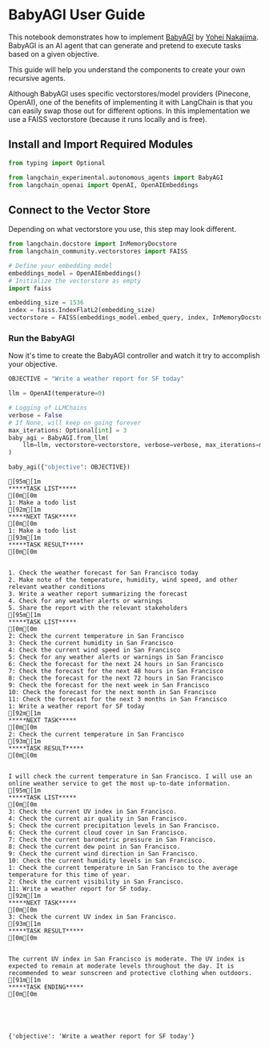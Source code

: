 # BabyAGI User Guide

This notebook demonstrates how to implement [BabyAGI](https://github.com/yoheinakajima/babyagi/tree/main) by [Yohei Nakajima](https://twitter.com/yoheinakajima). BabyAGI is an AI agent that can generate and pretend to execute tasks based on a given objective.

This guide will help you understand the components to create your own recursive agents.

Although BabyAGI uses specific vectorstores/model providers (Pinecone, OpenAI), one of the benefits of implementing it with LangChain is that you can easily swap those out for different options. In this implementation we use a FAISS vectorstore (because it runs locally and is free).

## Install and Import Required Modules


```python
from typing import Optional

from langchain_experimental.autonomous_agents import BabyAGI
from langchain_openai import OpenAI, OpenAIEmbeddings
```

## Connect to the Vector Store

Depending on what vectorstore you use, this step may look different.


```python
from langchain.docstore import InMemoryDocstore
from langchain_community.vectorstores import FAISS
```


```python
# Define your embedding model
embeddings_model = OpenAIEmbeddings()
# Initialize the vectorstore as empty
import faiss

embedding_size = 1536
index = faiss.IndexFlatL2(embedding_size)
vectorstore = FAISS(embeddings_model.embed_query, index, InMemoryDocstore({}), {})
```

### Run the BabyAGI

Now it's time to create the BabyAGI controller and watch it try to accomplish your objective.


```python
OBJECTIVE = "Write a weather report for SF today"
```


```python
llm = OpenAI(temperature=0)
```


```python
# Logging of LLMChains
verbose = False
# If None, will keep on going forever
max_iterations: Optional[int] = 3
baby_agi = BabyAGI.from_llm(
    llm=llm, vectorstore=vectorstore, verbose=verbose, max_iterations=max_iterations
)
```


```python
baby_agi({"objective": OBJECTIVE})
```

    [95m[1m
    *****TASK LIST*****
    [0m[0m
    1: Make a todo list
    [92m[1m
    *****NEXT TASK*****
    [0m[0m
    1: Make a todo list
    [93m[1m
    *****TASK RESULT*****
    [0m[0m
    
    
    1. Check the weather forecast for San Francisco today
    2. Make note of the temperature, humidity, wind speed, and other relevant weather conditions
    3. Write a weather report summarizing the forecast
    4. Check for any weather alerts or warnings
    5. Share the report with the relevant stakeholders
    [95m[1m
    *****TASK LIST*****
    [0m[0m
    2: Check the current temperature in San Francisco
    3: Check the current humidity in San Francisco
    4: Check the current wind speed in San Francisco
    5: Check for any weather alerts or warnings in San Francisco
    6: Check the forecast for the next 24 hours in San Francisco
    7: Check the forecast for the next 48 hours in San Francisco
    8: Check the forecast for the next 72 hours in San Francisco
    9: Check the forecast for the next week in San Francisco
    10: Check the forecast for the next month in San Francisco
    11: Check the forecast for the next 3 months in San Francisco
    1: Write a weather report for SF today
    [92m[1m
    *****NEXT TASK*****
    [0m[0m
    2: Check the current temperature in San Francisco
    [93m[1m
    *****TASK RESULT*****
    [0m[0m
    
    
    I will check the current temperature in San Francisco. I will use an online weather service to get the most up-to-date information.
    [95m[1m
    *****TASK LIST*****
    [0m[0m
    3: Check the current UV index in San Francisco.
    4: Check the current air quality in San Francisco.
    5: Check the current precipitation levels in San Francisco.
    6: Check the current cloud cover in San Francisco.
    7: Check the current barometric pressure in San Francisco.
    8: Check the current dew point in San Francisco.
    9: Check the current wind direction in San Francisco.
    10: Check the current humidity levels in San Francisco.
    1: Check the current temperature in San Francisco to the average temperature for this time of year.
    2: Check the current visibility in San Francisco.
    11: Write a weather report for SF today.
    [92m[1m
    *****NEXT TASK*****
    [0m[0m
    3: Check the current UV index in San Francisco.
    [93m[1m
    *****TASK RESULT*****
    [0m[0m
    
    
    The current UV index in San Francisco is moderate. The UV index is expected to remain at moderate levels throughout the day. It is recommended to wear sunscreen and protective clothing when outdoors.
    [91m[1m
    *****TASK ENDING*****
    [0m[0m
    




    {'objective': 'Write a weather report for SF today'}




```python

```
